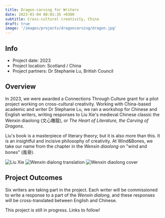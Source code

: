 ```yaml
---
title: Dragon-carving for Writers
date: 2023-01-04 08:01:35 +0300
subtitle: Cross-cultural creativity, China
draft: true
image: '/images/projects/dragoncarving/dragon.jpg'
---
```


## Info 
- Project date: 2023
- Project location: Scotland / China
- Project partners: Dr Stephanie Lu, British Council 

## Overview
In 2023, we were awarded a Connections Through Culture grant for a pilot project working on cross-cultural creativity. Working with China-based academic and writer Dr Stephanie Lu, we ran a workshop for Chinese and English writers, writing responses to Liu Xie's medieval Chinese classic the Wenxin diaolong (文心雕龍), or *The Heart of Literature, the Carving of Dragons.*

Liu's book is a masterpiece of literary theory; but it is also more than this. It is an insightful and incisive philosophy of creativity. At Wind&Bones, we take our name from the chapter in the *Wenxin diaolong* on "wind and bones" (風骨).

<div class="gallery-box">
  <div class="gallery">
    <img src="/images/projects/dragoncarving/liu-xie1.jpg" loading="lazy" alt="Liu Xie">
    <img src="/images/projects/dragoncarving/wenxin.jpg" loading="lazy" alt="Wenxin dialong translation">
    <img src="/images/projects/dragoncarving/wxdl.png" loading="lazy" alt="Wenxin diaolong cover">
  </div>
</div>

## Project Outcomes
Six writers are taking part in the project. Each writer will be commissioned to write a response to a part of the *Wenxin dialong*, and these responses will be cross-translated between English and Chinese.

This project is still in progress. Links to follow!
